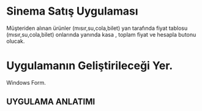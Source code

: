 # Sinema Satış Uygulaması
Müşteriden alınan ürünler (mısır,su,cola,bilet) yan tarafında fiyat tablosu (mısır,su,cola,bilet)
onlarında yanında kasa , toplam fiyat ve hesapla butonu olucak.
# Uygulamanın Geliştirileceği Yer.
Windows Form.
## UYGULAMA ANLATIMI 

